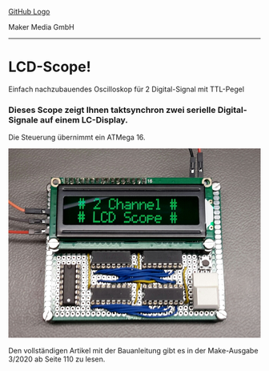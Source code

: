 [GitHub Logo](http://www.heise.de/make/icons/make_logo.png)

Maker Media GmbH
*** 

# LCD-Scope!
Einfach nachzubauendes Oscilloskop für 2 Digital-Signal mit TTL-Pegel

### Dieses Scope zeigt Ihnen taktsynchron zwei serielle Digital-Signale auf einem LC-Display.

Die Steuerung übernimmt ein ATMega 16.

![Picture](https://github.com/MakeMagazinDE/LCD-Scope/blob/master/Scope1.jpg) 

Den vollständigen Artikel mit der Bauanleitung gibt es in der Make-Ausgabe 3/2020 ab Seite 110 zu lesen. 

